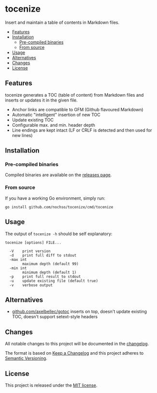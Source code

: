tocenize
========

Insert and maintain a table of contents in Markdown files.

- [Features](#features)
- [Installation](#installation)
	- [Pre-compiled binaries](#pre-compiled-binaries)
	- [From source](#from-source)
- [Usage](#usage)
- [Alternatives](#alternatives)
- [Changes](#changes)
- [License](#license)


Features
--------

tocenize generates a TOC (table of content) from Markdown files and inserts or
updates it in the given file.

- Anchor links are compatible to GFM (Github flavoured Markdown)
- Automatic "intelligent" insertion of new TOC
- Update existing TOC
- Configurable max. and min. header depth
- Line endings are kept intact (LF or CRLF is detected and then used for new lines)


Installation
------------


### Pre-compiled binaries

Compiled binaries are available on the [releases page][releases].


### From source

If you have a working Go environment, simply run:

```
go install github.com/nochso/tocenize/cmd/tocenize
```


Usage
-----

The output of `tocenize -h` should be self explanatory:

```
tocenize [options] FILE...

  -V    print version
  -d    print full diff to stdout
  -max int
        maximum depth (default 99)
  -min int
        minimum depth (default 1)
  -p    print full result to stdout
  -u    update existing file (default true)
  -v    verbose output
```


Alternatives
------------

- [github.com/axelbellec/gotoc](https://github.com/axelbellec/gotoc) inserts on
  top, doesn't update existing TOC, doesn't support setext-style headers


Changes
-------

All notable changes to this project will be documented in the [changelog].

The format is based on [Keep a Changelog](http://keepachangelog.com/) and this
project adheres to [Semantic Versioning](http://semver.org/).


License
-------

This project is released under the [MIT license](LICENSE).


[changelog]: CHANGELOG.md
[releases]: https://github.com/nochso/tocenize/releases